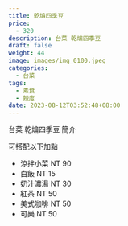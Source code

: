 ```yaml
---
title: 乾煸四季豆
price:
  - 320
description: 台菜 乾煸四季豆
draft: false
weight: 44
image: images/img_0100.jpeg
categories:
  - 台菜
tags:
  - 素食
  - 辣度
date: 2023-08-12T03:52:48+08:00
---
```


台菜 乾煸四季豆 簡介

可搭配以下加點

- 涼拌小菜  NT 90
- 白飯 NT 15
- 奶汁濃湯 NT 30
- 紅茶  NT 50
- 美式咖啡 NT 50
- 可樂 NT 50
